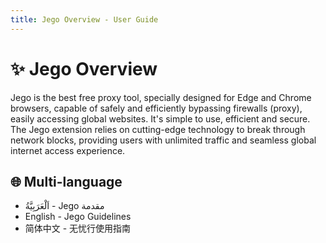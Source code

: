 ```yaml
---
title: Jego Overview - User Guide
---
```


# ✨ Jego Overview

Jego is the best free proxy tool, specially designed for Edge and Chrome browsers, capable of safely and efficiently bypassing firewalls (proxy), easily accessing global websites. It's simple to use, efficient and secure. The Jego extension relies on cutting-edge technology to break through network blocks, providing users with unlimited traffic and seamless global internet access experience.

## 🌐 Multi-language

- اَلْعَرَبِيَّةُ‎ - Jego مقدمة
- English - Jego Guidelines
- 简体中文 - 无忧行使用指南 